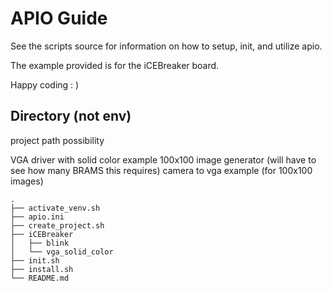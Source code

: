 # APIO Guide #
 
See the scripts source for information on how to setup, init, and utilize apio.  

The example provided is for the iCEBreaker board.

Happy coding : )



## Directory (not env) ##


project path possibility


VGA driver with solid color example
100x100 image generator (will have to see how many BRAMS this requires)
camera to vga example (for 100x100 images)


```
.
├── activate_venv.sh
├── apio.ini
├── create_project.sh
├── iCEBreaker
│   ├── blink
│   └── vga_solid_color
├── init.sh
├── install.sh
└── README.md
```

